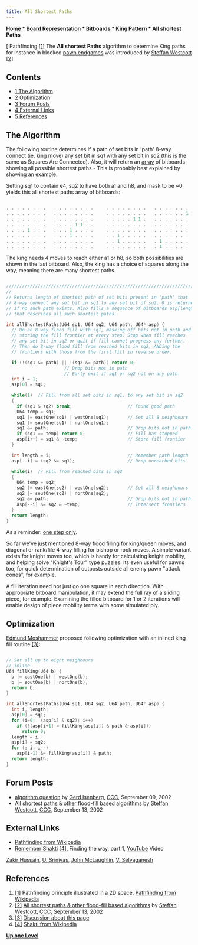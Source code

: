```yaml
---
title: All Shortest Paths
---
```

**[Home](Home "Home") * [Board Representation](Board_Representation "Board Representation") * [Bitboards](Bitboards "Bitboards") * [King Pattern](King_Pattern "King Pattern") * All shortest Paths**

\[ Pathfinding <a id="cite-note-1" href="#cite-ref-1">[1]</a>
The **All shortest Paths** algorithm to determine King paths for instance in blocked [pawn endgames](Pawn_Endgame "Pawn Endgame") was introduced by [Steffan Westcott](Steffan_Westcott "Steffan Westcott") <a id="cite-note-2" href="#cite-ref-2">[2]</a>:

## Contents

- [1 The Algorithm](#the-algorithm)
- [2 Optimization](#optimization)
- [3 Forum Posts](#forum-posts)
- [4 External Links](#external-links)
- [5 References](#references)

## The Algorithm

The following routine determines if a path of set bits in 'path' 8-way connect (ie. king move) any set bit in sq1 with any set bit in sq2 (this is the same as Squares Are Connected). Also, it will return an [array](Array "Array") of bitboards showing all possible shortest paths - This is probably best explained by showing an example:

Setting sq1 to contain e4, sq2 to have both a1 and h8, and mask to be ~0 yields this all shortest paths array of bitboards:

```C++

. . . . . . . .   . . . . . . . .     . . . . . . . .   . . . . . . . .   . . . . . . . 1
. . . . . . . .   . . . . . . . .     . . . . . . . .   . . . . . . 1 1   . . . . . . . .
. . . . . . . .   . . . . . . . .     . . . . . 1 1 .   . . . . . . . .   . . . . . . . .
. . . . . . . .   . . . . 1 1 . .     . . . . . . . .   . . . . . . . .   . . . . . . . .
. . . . 1 . . .   . . . 1 . . . .     . . . . . . . .   . . . . . . . .   . . . . . . . .
. . . . . . . .   . . . 1 . . . .     . . 1 . . . . .   . . . . . . . .   . . . . . . . .
. . . . . . . .   . . . . . . . .     . . 1 . . . . .   . 1 . . . . . .   . . . . . . . .
. . . . . . . .   . . . . . . . .     . . . . . . . .   . 1 . . . . . .   1 . . . . . . .

```

The king needs 4 moves to reach either a1 or h8, so both possibilities are shown in the last bitboard. Also, the king has a choice of squares along the way, meaning there are many shortest paths.

```C++

/////////////////////////////////////////////////////////////////////////
//
// Returns length of shortest path of set bits present in 'path' that
// 8-way connect any set bit in sq1 to any set bit of sq2. 0 is returned
// if no such path exists. Also fills a sequence of bitboards asp[length]
// that describes all such shortest paths.

int allShortestPaths(U64 sq1, U64 sq2, U64 path, U64* asp) {
  // Do an 8-way flood fill with sq1, masking off bits not in path and
  // storing the fill frontier at every step. Stop when fill reaches
  // any set bit in sq2 or quit if fill cannot progress any further.
  // Then do 8-way flood fill from reached bits in sq2, ANDing the
  // frontiers with those from the first fill in reverse order.

  if (!(sq1 &= path) || !(sq2 &= path)) return 0;
                      // Drop bits not in path
                      // Early exit if sq1 or sq2 not on any path
  int i = 1;
  asp[0] = sq1;

  while(1)  // Fill from all set bits in sq1, to any set bit in sq2
  {
    if (sq1 & sq2) break;                     // Found good path
    U64 temp = sq1;
    sq1 |= eastOne(sq1) | westOne(sq1);       // Set all 8 neighbours
    sq1 |= soutOne(sq1) | nortOne(sq1);
    sq1 &= path;                              // Drop bits not in path
    if (sq1 == temp) return 0;                // Fill has stopped
    asp[i++] = sq1 & ~temp;                   // Store fill frontier
  }

  int length = i;                             // Remember path length
  asp[--i] = (sq2 &= sq1);                    // Drop unreached bits

  while(i)  // Fill from reached bits in sq2
  {
    U64 temp = sq2;
    sq2 |= eastOne(sq2) | westOne(sq2);       // Set all 8 neighbours
    sq2 |= soutOne(sq2) | nortOne(sq2);
    sq2 &= path;                              // Drop bits not in path
    asp[--i] &= sq2 & ~temp;                  // Intersect frontiers
  }
  return length;
}

```

As a reminder: [one step only](General_Setwise_Operations#OneStepOnly "General Setwise Operations").

So far we've just mentioned 8-way flood filling for king/queen moves, and diagonal or rank/file 4-way filling for bishop or rook moves. A simple variant exists for knight moves too, which is handy for calculating knight mobility, and helping solve "Knight's Tour" type puzzles. Its even useful for pawns too, for quick determination of outposts outside all enemy pawn "attack cones", for example.

A fill iteration need not just go one square in each direction. With appropriate bitboard manipulation, it may extend the full ray of a sliding piece, for example. Examining the filled bitboard for 1 or 2 iterations will enable design of piece mobility terms with some simulated ply.

## Optimization

[Edmund Moshammer](Edmund_Moshammer "Edmund Moshammer") proposed following optimization with an inlined king fill routine <a id="cite-note-3" href="#cite-ref-3">[3]</a>:

```C++

// Set all up to eight neighbours
// inline
U64 fillKing(U64 b) {
  b |= eastOne(b) | westOne(b);   
  b |= soutOne(b) | nortOne(b);
  return b;
}

int allShortestPaths(U64 sq1, U64 sq2, U64 path, U64* asp) {
  int i, length;
  asp[0] = sq1;
  for (i=0; !(asp[i] & sq2); i++)
    if (!(asp[i+1] = fillKing(asp[i]) & path &~asp[i])) 
	  return 0;
  length = i;
  asp[i] = sq2;
  for (; i; i--) 
    asp[i-1] &= fillKing(asp[i]) & path;
  return length;
}

```

## Forum Posts

- [algorithm question](https://www.stmintz.com/ccc/index.php?id=251148) by [Gerd Isenberg](Gerd_Isenberg "Gerd Isenberg"), [CCC](CCC "CCC"), September 09, 2002
- [All shortest paths & other flood-fill based algorithms](https://www.stmintz.com/ccc/index.php?id=252020) by [Steffan Westcott](Steffan_Westcott "Steffan Westcott"), [CCC](CCC "CCC"), September 13, 2002

## External Links

- [Pathfinding from Wikipedia](https://en.wikipedia.org/wiki/Pathfinding)
- [Remember Shakti](https://en.wikipedia.org/wiki/Remember_Shakti) <a id="cite-note-4" href="#cite-ref-4">[4]</a>, Finding the way, part 1, [YouTube](https://en.wikipedia.org/wiki/YouTube) Video

[Zakir Hussain](Category:Zakir_Hussain "Category:Zakir Hussain"), [U. Srinivas](https://en.wikipedia.org/wiki/U._Srinivas), [John McLaughlin](Category:John_McLaughlin "Category:John McLaughlin"), [V. Selvaganesh](https://en.wikipedia.org/wiki/V._Selvaganesh)

## References

1. <a id="cite-ref-1" href="#cite-note-1">[1]</a> Pathfinding principle illustrated in a 2D space, [Pathfinding from Wikipedia](https://en.wikipedia.org/wiki/Pathfinding)
1. <a id="cite-ref-2" href="#cite-note-2">[2]</a> [All shortest paths & other flood-fill based algorithms](https://www.stmintz.com/ccc/index.php?id=252020) by [Steffan Westcott](Steffan_Westcott "Steffan Westcott"), [CCC](CCC "CCC"), September 13, 2002
1. <a id="cite-ref-3" href="#cite-note-3">[3]</a> [Discussion about this page](https://web.archive.org/web/20180820110255/http://chessprogramming.wikispaces.com/share/view/11449287)
1. <a id="cite-ref-4" href="#cite-note-4">[4]</a> [Shakti from Wikipedia](<https://en.wikipedia.org/wiki/Shakti_(band)>)

**[Up one Level](King_Pattern "King Pattern")**

